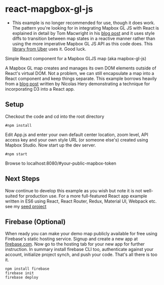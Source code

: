 # react-mapgbox-gl-js
* This example is no longer recommended for use, though it does work.  The pattern you're looking for in integrating Mapbox GL JS with React is explained in detail by Tom Macwright in his [blog post](https://www.mapbox.com/blog/mapbox-gl-js-reactive/) and it uses style diffs to transition between map states in a reactive manner rather than using the more imperative Mapbox GL JS API as this code does.  This [library from Uber](https://github.com/uber/react-map-gl) uses it.  Good luck.

Simple React component for a Mapbox GLJS map (aka mapbox-gl-js)

A Mapbox GL map creates and manages its own DOM elements outside of React's virtual DOM.  Not a problem, we can still encapsulate a map into a React component and keep things separate. This example borrows heavily from a [blog post](http://nicolashery.com/integrating-d3js-visualizations-in-a-react-app/) written by Nicolas Hery demonstrating a technique for incorporating D3 into a React app.

## Setup
Checkout the code and cd into the root directory
```
#npm install
```
Edit App.js and enter your own default center location, zoom level, API access key and your own style URL (or someone else's) created using Mapbox Studio.  Now start up the dev server.
```
#npm start
```
Browse to localhost:8080/#your-public-mapbox-token

## Next Steps

Now continue to develop this example as you wish but note it is not well-suited for production use.  For a more full-featured React app example written in ES6 using React, React Router, Redux, Material UI, Webpack etc. see my [seed project](https://github.com/twelch/react-mapbox-gl-seed)

## Firebase (Optional)
When ready you can make your demo map publicly available for free using Firebase's static hosting service.
Signup and create a new app at [firebase.com](http://firebase.com).  Now go to the hosting tab for your new app for further instruction.  In summary install firebase CLI too, authenticate against your account, initialize project synch, and push your code.  That's all there is too it.
```
npm install firebase
firebase init
firebase deploy
```
